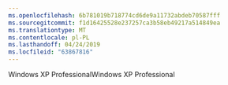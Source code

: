 ```yaml
---
ms.openlocfilehash: 6b781019b718774cd6de9a11732abdeb70587fff
ms.sourcegitcommit: f1d16425528e237257ca3b58eb49217a514849ea
ms.translationtype: MT
ms.contentlocale: pl-PL
ms.lasthandoff: 04/24/2019
ms.locfileid: "63867816"
---
```

<span data-ttu-id="e45dd-101">Windows XP Professional</span><span class="sxs-lookup"><span data-stu-id="e45dd-101">Windows XP Professional</span></span>